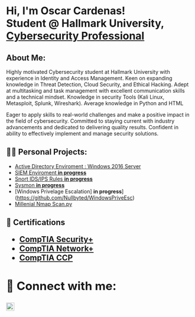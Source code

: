 <h1>Hi, I'm Oscar Cardenas! <br/> Student @ Hallmark University, <a href="https://www.linkedin.com/in/oscaracardenas">Cybersecurity Professional</a></h1>

<h2> About Me: </h2>

Highly motivated Cybersecurity student at Hallmark University with experience in Identity and Access Management. Keen on expanding knowledge in Threat Detection, Cloud Security, and Ethical Hacking. Adept at multitasking and task management with excellent communication skills and a technical mindset. Knowledge in security Tools (Kali Linux, Metasploit, Splunk, Wireshark). Average knowledge in Python and HTML

Eager to apply skills to real-world challenges and make a positive impact in the field of cybersecurity. Committed to staying current with industry advancements and dedicated to delivering quality results. Confident in ability to effectively implement and manage security solutions.

<h2>👨‍💻 Personal Projects:</h2>


  - [Active Directory Enviroment : Windows 2016 Server](https://github.com/Nullbyted/WindowsAD)
  - [SIEM Enviroment **in progress**](https://github.com/Nullbyted/SIEM_Enviroment)
  - [Snort IDS/IPS Rules **in progress**](https://github.com/Nullbyted/Snort_IDS-IPS)
  - [Sysmon **in progress**](https://github.com/Nullbyted/Sysmon)
  - [Windows Privelage Escalation] **in progress**](https://github.com/Nullbyted/WindowsPriveEsc)
  - [Millenial Nmap Scan.py](https://github.com/Nullbyted/MillenialNmapScan)


<h2>📑 Certifications <h/2>
  
- [CompTIA Security+](https://github.com/Nullbyted/OscarCardenas/files/10522257/CompTIA.Security%2B.ce.certificate.pdf)
- [CompTIA Network+](https://github.com/Nullbyted/OscarCardenas/files/10522245/CompTIA.Network%2B.ce.certificate.pdf)
- [CompTIA CCP](https://www.credly.com/badges/9ebbc3c8-31f8-4951-8ad3-277e5134b7fb)



<h2> 🤳 Connect with me:</h2>


[<img align="left" alt="Oscar A Cardenas | LinkedIn" width="22px" src="https://cdn.jsdelivr.net/npm/simple-icons@v3/icons/linkedin.svg" />][linkedin]

[linkedin]:https://www.linkedin.com/in/oscaracardenas

